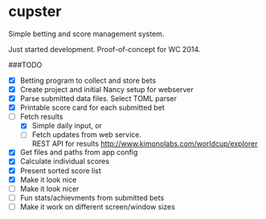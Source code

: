 cupster
=======

Simple betting and score management system. 

Just started development. Proof-of-concept for WC 2014.

###TODO
- [x] Betting program to collect and store bets
- [x] Create project and initial Nancy setup for webserver
- [x] Parse submitted data files. Select TOML parser
- [x] Printable score card for each submitted bet
- [ ] Fetch results 
    - [x] Simple daily input, or
    - [ ] Fetch updates from web service.  
    REST API for results http://www.kimonolabs.com/worldcup/explorer
- [x] Get files and paths from app config
- [x] Calculate individual scores
- [x] Present sorted score list
- [x] Make it look nice
- [ ] Make it look nicer
- [ ] Fun stats/achievments from submitted bets
- [ ] Make it work on different screen/window sizes
